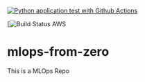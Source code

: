 [![Python application test with Github Actions](https://github.com/noahgift/mlops-from-zero/actions/workflows/continuous-integration.yml/badge.svg)](https://github.com/noahgift/mlops-from-zero/actions/workflows/continuous-integration.yml)

[![Build Status AWS](https://codebuild.us-east-1.amazonaws.com/badges?uuid=eyJlbmNyeXB0ZWREYXRhIjoiUnVVdGxadFZyeVFIbXFaa2VjK2psb3dRZUx0TTBoQkFtamJLRDdyNEhpblBxcVVLekJCZTR1YkdpWnVnVXQxbG9SelhLb2taN3B1SEJQUXpIdzFRYnZnPSIsIml2UGFyYW1ldGVyU3BlYyI6InFHZnhrRWxsRGx3anV2ODkiLCJtYXRlcmlhbFNldFNlcmlhbCI6MX0%3D&branch=main)

# mlops-from-zero
This is a MLOps Repo

